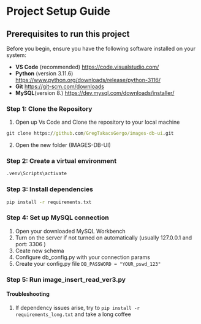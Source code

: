 # **Project Setup Guide**

## **Prerequisites to run this project**

Before you begin, ensure you have the following software installed on your system:

- **VS Code** (recommended) https://code.visualstudio.com/
- **Python** (version 3.11.6) https://www.python.org/downloads/release/python-3116/
- **Git** https://git-scm.com/downloads
- **MySQL**(version 8.) https://dev.mysql.com/downloads/installer/

### **Step 1: Clone the Repository**

1. Open up Vs Code and Clone the repository to your local machine

```cmd
git clone https://github.com/GregTakacsGergo/images-db-ui.git
```
2. Open the new folder (IMAGES-DB-UI)

### **Step 2: Create a virtual environment**

```bash
.venv\Scripts\activate
```

### **Step 3: Install dependencies**

```bash
pip install -r requirements.txt
```

### **Step 4: Set up MySQL connection**

1. Open your downloaded MySQL Workbench
2. Turn on the server if not turned on automatically (usually 127.0.0.1 and port: 3306 )
3. Ceate new schema
4. Configure db_config.py with your connection params
5. Create your config.py file ```DB_PASSWORD = "YOUR_pswd_123"```

### **Step 5: Run image_insert_read_ver3.py**

#### **Troubleshooting**

1. If dependency issues arise, try to ```pip install -r requirements_long.txt``` and take a long coffee
